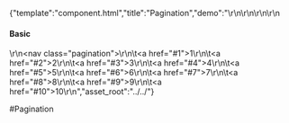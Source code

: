 {"template":"component.html","title":"Pagination","demo":"<style>\r\n\t.fs-pagination-page.fs-pagination-active { font-weight: 700; }\r\n</style>\r\n\r\n<script>\r\n\t$(function() {\r\n\t\t$(\".pagination\").pagination();\r\n\t});\r\n</script>\r\n\r\n<h4>Basic</h4>\r\n<nav class=\"pagination\">\r\n\t<a href=\"#1\">1</a>\r\n\t<a href=\"#2\">2</a>\r\n\t<a href=\"#3\">3</a>\r\n\t<a href=\"#4\">4</a>\r\n\t<a href=\"#5\">5</a>\r\n\t<a href=\"#6\">6</a>\r\n\t<a href=\"#7\">7</a>\r\n\t<a href=\"#8\">8</a>\r\n\t<a href=\"#9\">9</a>\r\n\t<a href=\"#10\">10</a>\r\n</nav>","asset_root":"../../"}

 #Pagination